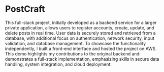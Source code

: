 # PostCraft
This full-stack project, initially developed as a backend service for a larger private application, allows users to register accounts, create, update, and delete posts in real time. User data is securely stored and retrieved from a database, with additional focus on authentication, network security, input validation, and database management. To showcase the functionality independently, I built a front-end interface and hosted the project on AWS. This demo highlights my contributions to the original backend and demonstrates a full-stack implementation, emphasizing skills in secure data handling, system integration, and cloud deployment.
